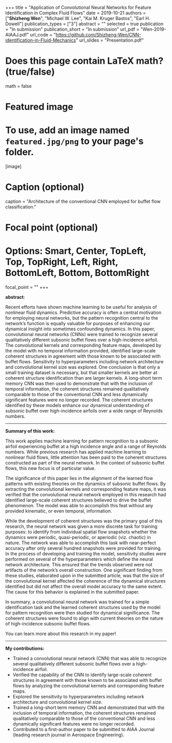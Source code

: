 +++
title = "Application of Convolutional Neural Networks for Feature Identification in Complex Fluid Flows"
date = 2019-10-21
authors = ["__Shizheng Wen__", "Michael W. Lee", "Kai M. Kruger Bastos", "Earl H. Dowell"]
publication_types = ["3"]
abstract = ""
selected = true
publication = "In submission"
publication_short = "In submission"
url_pdf = "Wen-2019-AIAAJ.pdf"
url_code = "https://github.com/Shizheng-Wen/CNN-identification-in-Fluid-Mechanics"
url_slides = "Presentation.pdf"

# Does this page contain LaTeX math? (true/false)
math = false

# Featured image
# To use, add an image named `featured.jpg/png` to your page's folder. 
[image]
  # Caption (optional)
  caption = "Architecture of the conventional CNN employed for buffet flow classification."

  # Focal point (optional)
  # Options: Smart, Center, TopLeft, Top, TopRight, Left, Right, BottomLeft, Bottom, BottomRight
  focal_point = ""
+++

**abstract**:

Recent efforts have shown machine learning to be useful for analysis of nonlinear fluid dynamics. Predictive accuracy is often a central motivation for employing neural networks, but the pattern recognition central to the network’s function is equally valuable for purposes
of enhancing our dynamical insight into sometimes confounding dynamics. In this paper, convolutional neural networks (CNNs) were trained to recognize several qualitatively different subsonic buffet flows over a high-incidence airfoil. The convolutional kernels and
corresponding feature maps, developed by the model with no temporal information provided, identified large-scale coherent structures in agreement with those known to be associated with buffet flows. Sensitivity to hyperparameters including network architecture and convolutional kernel size was explored. One conclusion is that only a small training dataset is necessary, but that smaller kernels are better at coherent structure identification than are larger kernels. A long-short term memory CNN was then used to demonstrate that with the inclusion of temporal information, the coherent structures remained qualitatively comparable to those of the conventional CNN and less dynamically significant features were no longer recorded. The coherent structures identified by these models enhance our dynamical understanding of subsonic buffet over high-incidence airfoils over a wide range of Reynolds numbers.

---

__Summary of this work:__

This work applies machine learning for pattern recognition to a subsonic airfoil experiencing buffet at a high incidence angle and a range of Reynolds numbers. While previous research has applied machine learning to nonlinear fluid flows, little attention has been paid to the coherent structures constructed as part of the neural network. In the context of subsonic buffet flows, this new focus is of particular value.

The significance of this paper lies in the alignment of the learned flow patterns with existing theories on the dynamics of subsonic buffet flows. By extracting the convolutional kernels and corresponding feature maps, it was verified that the convolutional neural network employed in this research had identified large-scale coherent structures believed to drive the buffet phenomenon. The model was able to accomplish this feat without any provided kinematic, or even temporal, information.

While the development of coherent structures was the primary goal of this research, the neural network was given a more discrete task for training purposes: to identify from individual spatial flow snapshots whether the dynamics were periodic, quasi-periodic, or aperiodic (viz. chaotic) in nature. The network was able to accomplish this task with near-perfect accuracy after only several hundred snapshots were provided for training. In the process of developing and training the model, sensitivity studies were performed on several of the hyperparameters which define the neural network architecture. This ensured that the trends observed were not artifacts of the network’s overall construction. One significant finding from these studies, elaborated upon in the submitted article, was that the size of the convolutional kernel affected the coherence of the dynamical structures identified but did not affect the overall model accuracy to the same extent. The cause for this behavior is explained in the submitted paper.

In summary, a convolutional neural network was trained for a simple identification task and the learned coherent structures used by the model for pattern recognition were then studied for dynamical significance. The coherent structures were found to align with current theories on the nature of high-incidence subsonic buffet flows.

You can learn more about this research in my paper!

---

__My contributions:__

+ Trained a convolutional neural network (CNN) that was able to recognize several qualitatively different subsonic buffet flows over a high-incidence airfoil.
+	Verified the capability of the CNN to identify large-scale coherent structures in agreement with those known to be associated with buffet flows by analyzing the convolutional kernels and corresponding feature maps.
+ Explored the sensitivity to hyperparameters including network architecture and convolutional kernel size. 
+	Trained a long-short term memory CNN and demonstrated that with the inclusion of temporal information, the coherent structures remained qualitatively comparable to those of the conventional CNN and less dynamically significant features were no longer recorded.
+	Contributed to a first-author paper to be submitted to AIAA Journal (leading research journal in Aerospace Engineering).

